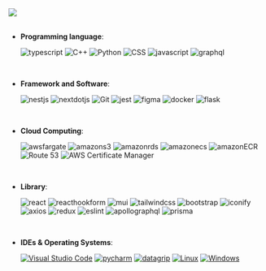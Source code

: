<a href="https://github.com/Daniel-Qubit220/github-readme-stats">
<img align="center" src="https://github-readme-stats.vercel.app/api?username=Daniel-Qubit220&count_private=true&show_icons=true&include_all_commits=true&hide_border=true&hide_title" />
</a>

<br />
<br />


<p align="center">

- **Programming language**:
    
    <img alt="typescript" src="https://img.shields.io/badge/TypeScript%20-%2314354C.svg?style=plastic&logo=typescript&logoColor=white">
    <img alt="C++" src="https://img.shields.io/badge/C++%20-%2300599C.svg?style=plastic&logo=c%2B%2B&logoColor=white">
    <img alt="Python" src="https://img.shields.io/badge/Python%20-%2314354C.svg?style=plastic&logo=python&logoColor=white">
    <img alt="CSS" src="https://img.shields.io/badge/CSS%20-%231572B6.svg?style=plastic&logo=css3&logoColor=white">
    <img alt="javascript" src="https://img.shields.io/badge/JavaScript%20-%2314354C.svg?style=plastic&logo=javascript&logoColor=white">
    <img alt="graphql" src="https://img.shields.io/badge/GraphQl%20-%23E10098.svg?style=plastic&logo=graphql&logoColor=white">

<br>

- **Framework and Software**:

    <img alt="nestjs" src="https://img.shields.io/badge/NestJs%20-%23E0234E.svg?style=plastic&logo=nestjs&logoColor=white">
    <img alt="nextdotjs" src="https://img.shields.io/badge/NextJs%20-%23000000.svg?style=plastic&logo=nextdotjs&logoColor=white">
    <img alt="Git" src="https://img.shields.io/badge/Git%20-%23F05033.svg?style=plastic&logo=git&logoColor=white">
    <img alt="jest" src="https://img.shields.io/badge/jest%20-%23C21325.svg?style=plastic&logo=jest&logoColor=white">
    <img alt="figma" src="https://img.shields.io/badge/Figma%20-%23F24E1E.svg?style=plastic&logo=figma&logoColor=white">
    <img alt="docker" src="https://img.shields.io/badge/Docker%20-%232496ED.svg?style=plastic&logo=docker&logoColor=white">
    <img alt="flask" src="https://img.shields.io/badge/Flask%20-%23000000.svg?style=plastic&logo=flask&logoColor=white">

 <br>

 - **Cloud Computing**:

    <img alt="awsfargate" src="https://img.shields.io/badge/Aws%20Fargate%20-%23FF9900.svg?style=plastic&logo=awsfargate&logoColor=white">
    <img alt="amazons3" src="https://img.shields.io/badge/Amazon%20S3%20-%23569A31.svg?style=plastic&logo=amazons3&logoColor=white">
    <img alt="amazonrds" src="https://img.shields.io/badge/Amazon%20RDS%20-%23527FFF.svg?style=plastic&logo=amazonrds&logoColor=white">
    <img alt="amazonecs" src="https://img.shields.io/badge/Amazon%20ECS%20-%23FF9900.svg?style=plastic&logo=amazonecs&logoColor=white">
    <img alt="amazonECR" src="https://img.shields.io/badge/Amazon%20ECR%20-%23232F3E.svg?style=plastic&logo=amazonaws&logoColor=white">
    <img alt="Route 53" src="https://img.shields.io/badge/Route%2053%20-%23232F3E.svg?style=plastic&logo=amazonaws&logoColor=white">
    <img alt="AWS Certificate Manager" src="https://img.shields.io/badge/AWS%20Certificate%20Manager%20-%23232F3E.svg?style=plastic&logo=amazonaws&logoColor=white">

 <br>
  
 - **Library**:

    <img alt="react" src="https://img.shields.io/badge/React%20-%2361DAFB.svg?style=plastic&logo=react&logoColor=white">
    <img alt="reacthookform" src="https://img.shields.io/badge/React%20hook%20form%20-%23EC5990.svg?style=plastic&logo=reacthookform&logoColor=white">
    <img alt="mui" src="https://img.shields.io/badge/Mui%20-%23007FFF.svg?style=plastic&logo=mui&logoColor=white">
    <img alt="tailwindcss" src="https://img.shields.io/badge/Tailwindcss%20-%2306B6D4.svg?style=plastic&logo=tailwindcss&logoColor=white">
    <img alt="bootstrap" src="https://img.shields.io/badge/Bootstrap%20-%237952B3.svg?style=plastic&logo=bootstrap&logoColor=white">
    <img alt="iconify" src="https://img.shields.io/badge/Iconify%20-%231769AA.svg?style=plastic&logo=iconify&logoColor=white">
    <img alt="axios" src="https://img.shields.io/badge/axios%20-%235A29E4.svg?style=plastic&logo=axios&logoColor=white">
    <img alt="redux" src="https://img.shields.io/badge/redux%20-%23764ABC.svg?style=plastic&logo=redux&logoColor=white">
    <img alt="eslint" src="https://img.shields.io/badge/EsLint%20-%234B32C3.svg?style=plastic&logo=eslint&logoColor=white">
    <img alt="apollographql" src="https://img.shields.io/badge/ApolloGraphql%20-%23311C87.svg?style=plastic&logo=apollographql&logoColor=white">
    <img alt="prisma" src="https://img.shields.io/badge/Prisma%20-%232D3748.svg?style=plastic&logo=prisma&logoColor=white">

 <br>

- **IDEs & Operating Systems**:

    <a href="#"><img alt="Visual Studio Code" src="https://img.shields.io/badge/Visual%20Studio%20Code-0078d7.svg?style=plastic&logo=visual-studio-code&logoColor=white"></a>
    <a href="#"><img alt="pycharm" src="https://img.shields.io/badge/PyCharm-%23000000.svg?&style=plastic&logo=pycharm&logoColor=white" /></a>
    <a href="#"><img alt="datagrip" src="https://img.shields.io/badge/DataGrip-%23000000.svg?&style=plastic&logo=datagrip&logoColor=white" /></a>
    <a href="#"><img alt="Linux" src="https://img.shields.io/badge/Linux-FCC624?style=plastic&logo=linux&logoColor=black"></a>
    <a href="#"><img alt="Windows" src="https://img.shields.io/badge/Windows-0078D6?style=plastic&logo=windows&logoColor=white"></a>


</p>
